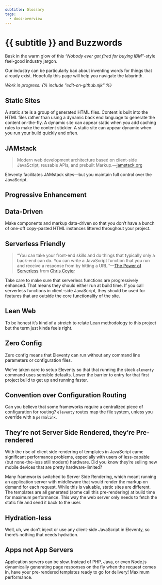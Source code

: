 ```yaml
---
subtitle: Glossary
tags:
  - docs-overview
---
```


# {{ subtitle }} and Buzzwords

Bask in the warm glow of this _“Nobody ever got fired for buying IBM”_-style feel-good industry jargon.

Our industry can be particularly bad about inventing words for things that already exist. Hopefully this page will help you navigate the labyrinth.

_Work in progress: {% include "edit-on-github.njk" %}_

## Static Sites

A static site is a group of generated HTML files. Content is built into the HTML files rather than using a dynamic back end language to generate the content on-the-fly. A dynamic site can appear static when you add caching rules to make the content stickier. A static site can appear dynamic when you run your build quickly and often.

## JAMstack

> Modern web development architecture based on client-side JavaScript, reusable APIs, and prebuilt Markup.—[jamstack.org](https://jamstack.org/)

Eleventy facilitates JAMstack sites—but you maintain full control over the JavaScript.

## Progressive Enhancement

<!-- You’re safe here. But a static site generator that is Progressive Enhancement friendly is only the beginning. -->

## Data-Driven

Make components and markup data-driven so that you don’t have a bunch of one-off copy-pasted HTML instances littered throughout your project.

## Serverless Friendly

> “You can take your front-end skills and do things that typically only a back-end can do. You can write a JavaScript function that you run and receive a response from by hitting a URL.”—[The Power of Serverless](https://thepowerofserverless.info/) from [Chris Coyier](https://twitter.com/chriscoyier)

Take care to make sure that <span class="buzzword">serverless</span> functions are <span class="buzzword">progressively enhanced</span>. That means they should either run at build time. If you call <span class="buzzword">serverless</span> functions in client-side JavaScript, they should be used for features that are outside the core functionality of the site.

## Lean Web

To be honest it’s kind of a stretch to relate Lean methodology to this project but the term just kinda feels right.

## Zero Config

Zero config means that Eleventy can run without any command line parameters or configuration files.

We’ve taken care to setup Eleventy so that that running the stock  `eleventy` command uses sensible defaults. Lower the barrier to entry for that first project build to get up and running faster.

## Convention over Configuration Routing

Can you believe that some frameworks require a centralized piece of configuration for routing? `eleventy` routes map the file system, unless you override with a `permalink`.

## They’re not Server Side Rendered, they’re Pre-rendered

With the rise of client side rendering of templates in JavaScript came significant performance problems, especially with users of less-capable (but none-the-less still modern) hardware. Did you know they’re selling new mobile devices that are pretty hardware-limited?

Many frameworks switched to Server Side Rendering, which meant running an application server with middleware that would render the markup on demand for each request. While this is valuable, static sites are different. The templates are all generated (some call this pre-rendering) at build time for maximum performance. This way the web server only needs to fetch the static file and send it back to the user.

## Hydration-less

Well, uh, we don’t inject or use any client-side JavaScript in Eleventy, so there’s nothing that needs hydration.

## Apps not App Servers

Application servers can be slow. Instead of PHP, Java, or even Node.js dynamically generating page responses on the fly when the request comes in, have your pre-rendered templates ready to go for delivery! Maximum performance.
